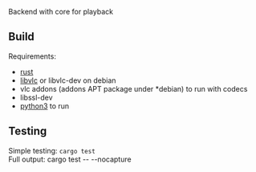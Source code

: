 Backend with core for playback

## Build
Requirements:
 - [rust](https://www.rust-lang.org)  
 - [libvlc](https://wiki.videolan.org/LibVLC) or libvlc-dev on debian  
 - vlc addons (addons APT package under *debian) to run with codecs  
 - libssl-dev  
 - [python3](https://www.python.org/) to run  

## Testing

Simple testing: `cargo test`  
Full output: cargo test -- --nocapture
